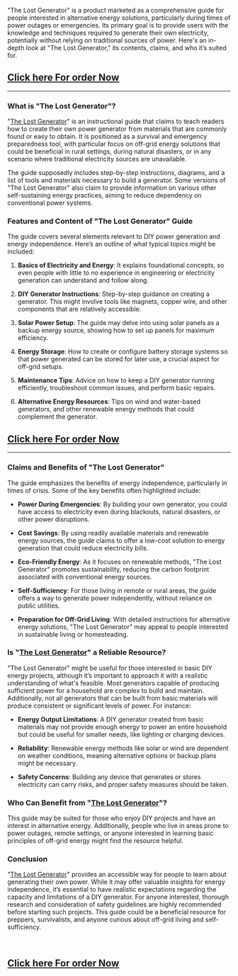 <p>"The Lost Generator" is a product marketed as a comprehensive guide for people interested in alternative energy solutions, particularly during times of power outages or emergencies. Its primary goal is to provide users with the knowledge and techniques required to generate their own electricity, potentially without relying on traditional sources of power. Here's an in-depth look at "The Lost Generator," its contents, claims, and who it&rsquo;s suited for.</p>
<h2><strong><a href="https://allsupplement.org/the-lost-generator/">Click here For order Now</a></strong></h2>
<hr />
<h3>What is "The Lost Generator"?</h3>
<p>"<a href="https://allsupplement.org/the-lost-generator/">The Lost Generator</a>" is an instructional guide that claims to teach readers how to create their own power generator from materials that are commonly found or easy to obtain. It is positioned as a survival and emergency preparedness tool, with particular focus on off-grid energy solutions that could be beneficial in rural settings, during natural disasters, or in any scenario where traditional electricity sources are unavailable.</p>
<p>The guide supposedly includes step-by-step instructions, diagrams, and a list of tools and materials necessary to build a generator. Some versions of "The Lost Generator" also claim to provide information on various other self-sustaining energy practices, aiming to reduce dependency on conventional power systems.</p>
<h3>Features and Content of "The Lost Generator" Guide</h3>
<p>The guide covers several elements relevant to DIY power generation and energy independence. Here&rsquo;s an outline of what typical topics might be included:</p>
<ol>
<li>
<p><strong>Basics of Electricity and Energy</strong>: It explains foundational concepts, so even people with little to no experience in engineering or electricity generation can understand and follow along.</p>
</li>
<li>
<p><strong>DIY Generator Instructions</strong>: Step-by-step guidance on creating a generator. This might involve tools like magnets, copper wire, and other components that are relatively accessible.</p>
</li>
<li>
<p><strong>Solar Power Setup</strong>: The guide may delve into using solar panels as a backup energy source, showing how to set up panels for maximum efficiency.</p>
</li>
<li>
<p><strong>Energy Storage</strong>: How to create or configure battery storage systems so that power generated can be stored for later use, a crucial aspect for off-grid setups.</p>
</li>
<li>
<p><strong>Maintenance Tips</strong>: Advice on how to keep a DIY generator running efficiently, troubleshoot common issues, and perform basic repairs.</p>
</li>
<li>
<p><strong>Alternative Energy Resources</strong>: Tips on wind and water-based generators, and other renewable energy methods that could complement the generator.</p>
</li>
</ol>
<h2><strong><a href="https://allsupplement.org/the-lost-generator/">Click here For order Now</a></strong></h2>
<hr />
<h3>Claims and Benefits of "The Lost Generator"</h3>
<p>The guide emphasizes the benefits of energy independence, particularly in times of crisis. Some of the key benefits often highlighted include:</p>
<ul>
<li>
<p><strong>Power During Emergencies</strong>: By building your own generator, you could have access to electricity even during blackouts, natural disasters, or other power disruptions.</p>
</li>
<li>
<p><strong>Cost Savings</strong>: By using readily available materials and renewable energy sources, the guide claims to offer a low-cost solution to energy generation that could reduce electricity bills.</p>
</li>
<li>
<p><strong>Eco-Friendly Energy</strong>: As it focuses on renewable methods, "The Lost Generator" promotes sustainability, reducing the carbon footprint associated with conventional energy sources.</p>
</li>
<li>
<p><strong>Self-Sufficiency</strong>: For those living in remote or rural areas, the guide offers a way to generate power independently, without reliance on public utilities.</p>
</li>
<li>
<p><strong>Preparation for Off-Grid Living</strong>: With detailed instructions for alternative energy solutions, "The Lost Generator" may appeal to people interested in sustainable living or homesteading.</p>
</li>
</ul>
<h3>Is "<a href="https://allsupplement.org/the-lost-generator/">The Lost Generator</a>" a Reliable Resource?</h3>
<p>"The Lost Generator" might be useful for those interested in basic DIY energy projects, although it&rsquo;s important to approach it with a realistic understanding of what's feasible. Most generators capable of producing sufficient power for a household are complex to build and maintain. Additionally, not all generators that can be built from basic materials will produce consistent or significant levels of power. For instance:</p>
<ul>
<li>
<p><strong>Energy Output Limitations</strong>: A DIY generator created from basic materials may not provide enough energy to power an entire household but could be useful for smaller needs, like lighting or charging devices.</p>
</li>
<li>
<p><strong>Reliability</strong>: Renewable energy methods like solar or wind are dependent on weather conditions, meaning alternative options or backup plans might be necessary.</p>
</li>
<li>
<p><strong>Safety Concerns</strong>: Building any device that generates or stores electricity can carry risks, and proper safety measures should be taken.</p>
</li>
</ul>
<h3>Who Can Benefit from "<a href="https://www.facebook.com/TheLostGeneratorReview/">The Lost Generator</a>"?</h3>
<p>This guide may be suited for those who enjoy DIY projects and have an interest in alternative energy. Additionally, people who live in areas prone to power outages, remote settings, or anyone interested in learning basic principles of off-grid energy might find the resource helpful.</p>
<h3>Conclusion</h3>
<p>"<a href="https://www.facebook.com/TheLostGeneratorReview/">The Lost Generator</a>" provides an accessible way for people to learn about generating their own power. While it may offer valuable insights for energy independence, it&rsquo;s essential to have realistic expectations regarding the capacity and limitations of a DIY generator. For anyone interested, thorough research and consideration of safety guidelines are highly recommended before starting such projects. This guide could be a beneficial resource for preppers, survivalists, and anyone curious about off-grid living and self-sufficiency.</p>
<p>&nbsp;</p>
<h2><strong><a href="https://allsupplement.org/the-lost-generator/">Click here For order Now</a></strong></h2>
